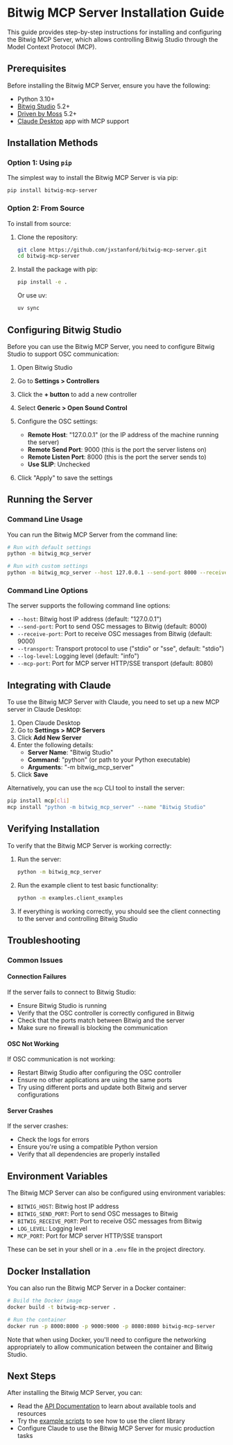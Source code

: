 # Bitwig MCP Server Installation Guide

This guide provides step-by-step instructions for installing and configuring the Bitwig MCP Server, which allows controlling Bitwig Studio through the Model Context Protocol (MCP).

## Prerequisites

Before installing the Bitwig MCP Server, ensure you have the following:

- Python 3.10+
- [Bitwig Studio](https://www.bitwig.com/) 5.2+
- [Driven by Moss](https://www.mossgrabers.de/Software/Bitwig/Bitwig.html#5.2) 5.2+
- [Claude Desktop](https://claude.ai/download) app with MCP support

## Installation Methods

### Option 1: Using `pip`

The simplest way to install the Bitwig MCP Server is via pip:

```bash
pip install bitwig-mcp-server
```

### Option 2: From Source

To install from source:

1. Clone the repository:

   ```bash
   git clone https://github.com/jxstanford/bitwig-mcp-server.git
   cd bitwig-mcp-server
   ```

2. Install the package with pip:

   ```bash
   pip install -e .
   ```

   Or use uv:

   ```bash
   uv sync
   ```

## Configuring Bitwig Studio

Before you can use the Bitwig MCP Server, you need to configure Bitwig Studio to support OSC communication:

1. Open Bitwig Studio
2. Go to **Settings > Controllers**
3. Click the **+ button** to add a new controller
4. Select **Generic > Open Sound Control**
5. Configure the OSC settings:

   - **Remote Host**: "127.0.0.1" (or the IP address of the machine running the server)
   - **Remote Send Port**: 9000 (this is the port the server listens on)
   - **Remote Listen Port**: 8000 (this is the port the server sends to)
   - **Use SLIP**: Unchecked

6. Click "Apply" to save the settings

## Running the Server

### Command Line Usage

You can run the Bitwig MCP Server from the command line:

```bash
# Run with default settings
python -m bitwig_mcp_server

# Run with custom settings
python -m bitwig_mcp_server --host 127.0.0.1 --send-port 8000 --receive-port 9000 --transport stdio --log-level debug
```

### Command Line Options

The server supports the following command line options:

- `--host`: Bitwig host IP address (default: "127.0.0.1")
- `--send-port`: Port to send OSC messages to Bitwig (default: 8000)
- `--receive-port`: Port to receive OSC messages from Bitwig (default: 9000)
- `--transport`: Transport protocol to use ("stdio" or "sse", default: "stdio")
- `--log-level`: Logging level (default: "info")
- `--mcp-port`: Port for MCP server HTTP/SSE transport (default: 8080)

## Integrating with Claude

To use the Bitwig MCP Server with Claude, you need to set up a new MCP server in Claude Desktop:

1. Open Claude Desktop
2. Go to **Settings > MCP Servers**
3. Click **Add New Server**
4. Enter the following details:
   - **Server Name**: "Bitwig Studio"
   - **Command**: "python" (or path to your Python executable)
   - **Arguments**: "-m bitwig_mcp_server"
5. Click **Save**

Alternatively, you can use the `mcp` CLI tool to install the server:

```bash
pip install mcp[cli]
mcp install "python -m bitwig_mcp_server" --name "Bitwig Studio"
```

## Verifying Installation

To verify that the Bitwig MCP Server is working correctly:

1. Run the server:

   ```bash
   python -m bitwig_mcp_server
   ```

2. Run the example client to test basic functionality:

   ```bash
   python -m examples.client_examples
   ```

3. If everything is working correctly, you should see the client connecting to the server and controlling Bitwig Studio

## Troubleshooting

### Common Issues

#### Connection Failures

If the server fails to connect to Bitwig Studio:

- Ensure Bitwig Studio is running
- Verify that the OSC controller is correctly configured in Bitwig
- Check that the ports match between Bitwig and the server
- Make sure no firewall is blocking the communication

#### OSC Not Working

If OSC communication is not working:

- Restart Bitwig Studio after configuring the OSC controller
- Ensure no other applications are using the same ports
- Try using different ports and update both Bitwig and server configurations

#### Server Crashes

If the server crashes:

- Check the logs for errors
- Ensure you're using a compatible Python version
- Verify that all dependencies are properly installed

## Environment Variables

The Bitwig MCP Server can also be configured using environment variables:

- `BITWIG_HOST`: Bitwig host IP address
- `BITWIG_SEND_PORT`: Port to send OSC messages to Bitwig
- `BITWIG_RECEIVE_PORT`: Port to receive OSC messages from Bitwig
- `LOG_LEVEL`: Logging level
- `MCP_PORT`: Port for MCP server HTTP/SSE transport

These can be set in your shell or in a `.env` file in the project directory.

## Docker Installation

You can also run the Bitwig MCP Server in a Docker container:

```bash
# Build the Docker image
docker build -t bitwig-mcp-server .

# Run the container
docker run -p 8000:8000 -p 9000:9000 -p 8080:8080 bitwig-mcp-server
```

Note that when using Docker, you'll need to configure the networking appropriately to allow communication between the container and Bitwig Studio.

## Next Steps

After installing the Bitwig MCP Server, you can:

- Read the [API Documentation](API.md) to learn about available tools and resources
- Try the [example scripts](../examples/) to see how to use the client library
- Configure Claude to use the Bitwig MCP Server for music production tasks
